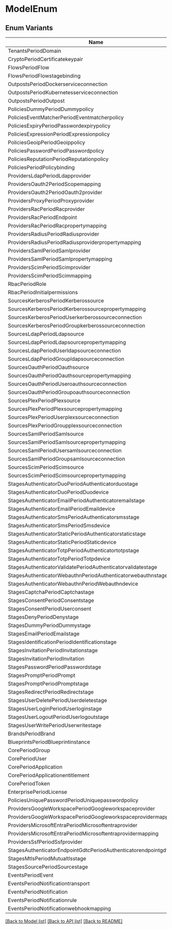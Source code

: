 # ModelEnum

## Enum Variants

| Name | Value |
|---- | -----|
| TenantsPeriodDomain | authentik_tenants.domain |
| CryptoPeriodCertificatekeypair | authentik_crypto.certificatekeypair |
| FlowsPeriodFlow | authentik_flows.flow |
| FlowsPeriodFlowstagebinding | authentik_flows.flowstagebinding |
| OutpostsPeriodDockerserviceconnection | authentik_outposts.dockerserviceconnection |
| OutpostsPeriodKubernetesserviceconnection | authentik_outposts.kubernetesserviceconnection |
| OutpostsPeriodOutpost | authentik_outposts.outpost |
| PoliciesDummyPeriodDummypolicy | authentik_policies_dummy.dummypolicy |
| PoliciesEventMatcherPeriodEventmatcherpolicy | authentik_policies_event_matcher.eventmatcherpolicy |
| PoliciesExpiryPeriodPasswordexpirypolicy | authentik_policies_expiry.passwordexpirypolicy |
| PoliciesExpressionPeriodExpressionpolicy | authentik_policies_expression.expressionpolicy |
| PoliciesGeoipPeriodGeoippolicy | authentik_policies_geoip.geoippolicy |
| PoliciesPasswordPeriodPasswordpolicy | authentik_policies_password.passwordpolicy |
| PoliciesReputationPeriodReputationpolicy | authentik_policies_reputation.reputationpolicy |
| PoliciesPeriodPolicybinding | authentik_policies.policybinding |
| ProvidersLdapPeriodLdapprovider | authentik_providers_ldap.ldapprovider |
| ProvidersOauth2PeriodScopemapping | authentik_providers_oauth2.scopemapping |
| ProvidersOauth2PeriodOauth2provider | authentik_providers_oauth2.oauth2provider |
| ProvidersProxyPeriodProxyprovider | authentik_providers_proxy.proxyprovider |
| ProvidersRacPeriodRacprovider | authentik_providers_rac.racprovider |
| ProvidersRacPeriodEndpoint | authentik_providers_rac.endpoint |
| ProvidersRacPeriodRacpropertymapping | authentik_providers_rac.racpropertymapping |
| ProvidersRadiusPeriodRadiusprovider | authentik_providers_radius.radiusprovider |
| ProvidersRadiusPeriodRadiusproviderpropertymapping | authentik_providers_radius.radiusproviderpropertymapping |
| ProvidersSamlPeriodSamlprovider | authentik_providers_saml.samlprovider |
| ProvidersSamlPeriodSamlpropertymapping | authentik_providers_saml.samlpropertymapping |
| ProvidersScimPeriodScimprovider | authentik_providers_scim.scimprovider |
| ProvidersScimPeriodScimmapping | authentik_providers_scim.scimmapping |
| RbacPeriodRole | authentik_rbac.role |
| RbacPeriodInitialpermissions | authentik_rbac.initialpermissions |
| SourcesKerberosPeriodKerberossource | authentik_sources_kerberos.kerberossource |
| SourcesKerberosPeriodKerberossourcepropertymapping | authentik_sources_kerberos.kerberossourcepropertymapping |
| SourcesKerberosPeriodUserkerberossourceconnection | authentik_sources_kerberos.userkerberossourceconnection |
| SourcesKerberosPeriodGroupkerberossourceconnection | authentik_sources_kerberos.groupkerberossourceconnection |
| SourcesLdapPeriodLdapsource | authentik_sources_ldap.ldapsource |
| SourcesLdapPeriodLdapsourcepropertymapping | authentik_sources_ldap.ldapsourcepropertymapping |
| SourcesLdapPeriodUserldapsourceconnection | authentik_sources_ldap.userldapsourceconnection |
| SourcesLdapPeriodGroupldapsourceconnection | authentik_sources_ldap.groupldapsourceconnection |
| SourcesOauthPeriodOauthsource | authentik_sources_oauth.oauthsource |
| SourcesOauthPeriodOauthsourcepropertymapping | authentik_sources_oauth.oauthsourcepropertymapping |
| SourcesOauthPeriodUseroauthsourceconnection | authentik_sources_oauth.useroauthsourceconnection |
| SourcesOauthPeriodGroupoauthsourceconnection | authentik_sources_oauth.groupoauthsourceconnection |
| SourcesPlexPeriodPlexsource | authentik_sources_plex.plexsource |
| SourcesPlexPeriodPlexsourcepropertymapping | authentik_sources_plex.plexsourcepropertymapping |
| SourcesPlexPeriodUserplexsourceconnection | authentik_sources_plex.userplexsourceconnection |
| SourcesPlexPeriodGroupplexsourceconnection | authentik_sources_plex.groupplexsourceconnection |
| SourcesSamlPeriodSamlsource | authentik_sources_saml.samlsource |
| SourcesSamlPeriodSamlsourcepropertymapping | authentik_sources_saml.samlsourcepropertymapping |
| SourcesSamlPeriodUsersamlsourceconnection | authentik_sources_saml.usersamlsourceconnection |
| SourcesSamlPeriodGroupsamlsourceconnection | authentik_sources_saml.groupsamlsourceconnection |
| SourcesScimPeriodScimsource | authentik_sources_scim.scimsource |
| SourcesScimPeriodScimsourcepropertymapping | authentik_sources_scim.scimsourcepropertymapping |
| StagesAuthenticatorDuoPeriodAuthenticatorduostage | authentik_stages_authenticator_duo.authenticatorduostage |
| StagesAuthenticatorDuoPeriodDuodevice | authentik_stages_authenticator_duo.duodevice |
| StagesAuthenticatorEmailPeriodAuthenticatoremailstage | authentik_stages_authenticator_email.authenticatoremailstage |
| StagesAuthenticatorEmailPeriodEmaildevice | authentik_stages_authenticator_email.emaildevice |
| StagesAuthenticatorSmsPeriodAuthenticatorsmsstage | authentik_stages_authenticator_sms.authenticatorsmsstage |
| StagesAuthenticatorSmsPeriodSmsdevice | authentik_stages_authenticator_sms.smsdevice |
| StagesAuthenticatorStaticPeriodAuthenticatorstaticstage | authentik_stages_authenticator_static.authenticatorstaticstage |
| StagesAuthenticatorStaticPeriodStaticdevice | authentik_stages_authenticator_static.staticdevice |
| StagesAuthenticatorTotpPeriodAuthenticatortotpstage | authentik_stages_authenticator_totp.authenticatortotpstage |
| StagesAuthenticatorTotpPeriodTotpdevice | authentik_stages_authenticator_totp.totpdevice |
| StagesAuthenticatorValidatePeriodAuthenticatorvalidatestage | authentik_stages_authenticator_validate.authenticatorvalidatestage |
| StagesAuthenticatorWebauthnPeriodAuthenticatorwebauthnstage | authentik_stages_authenticator_webauthn.authenticatorwebauthnstage |
| StagesAuthenticatorWebauthnPeriodWebauthndevice | authentik_stages_authenticator_webauthn.webauthndevice |
| StagesCaptchaPeriodCaptchastage | authentik_stages_captcha.captchastage |
| StagesConsentPeriodConsentstage | authentik_stages_consent.consentstage |
| StagesConsentPeriodUserconsent | authentik_stages_consent.userconsent |
| StagesDenyPeriodDenystage | authentik_stages_deny.denystage |
| StagesDummyPeriodDummystage | authentik_stages_dummy.dummystage |
| StagesEmailPeriodEmailstage | authentik_stages_email.emailstage |
| StagesIdentificationPeriodIdentificationstage | authentik_stages_identification.identificationstage |
| StagesInvitationPeriodInvitationstage | authentik_stages_invitation.invitationstage |
| StagesInvitationPeriodInvitation | authentik_stages_invitation.invitation |
| StagesPasswordPeriodPasswordstage | authentik_stages_password.passwordstage |
| StagesPromptPeriodPrompt | authentik_stages_prompt.prompt |
| StagesPromptPeriodPromptstage | authentik_stages_prompt.promptstage |
| StagesRedirectPeriodRedirectstage | authentik_stages_redirect.redirectstage |
| StagesUserDeletePeriodUserdeletestage | authentik_stages_user_delete.userdeletestage |
| StagesUserLoginPeriodUserloginstage | authentik_stages_user_login.userloginstage |
| StagesUserLogoutPeriodUserlogoutstage | authentik_stages_user_logout.userlogoutstage |
| StagesUserWritePeriodUserwritestage | authentik_stages_user_write.userwritestage |
| BrandsPeriodBrand | authentik_brands.brand |
| BlueprintsPeriodBlueprintinstance | authentik_blueprints.blueprintinstance |
| CorePeriodGroup | authentik_core.group |
| CorePeriodUser | authentik_core.user |
| CorePeriodApplication | authentik_core.application |
| CorePeriodApplicationentitlement | authentik_core.applicationentitlement |
| CorePeriodToken | authentik_core.token |
| EnterprisePeriodLicense | authentik_enterprise.license |
| PoliciesUniquePasswordPeriodUniquepasswordpolicy | authentik_policies_unique_password.uniquepasswordpolicy |
| ProvidersGoogleWorkspacePeriodGoogleworkspaceprovider | authentik_providers_google_workspace.googleworkspaceprovider |
| ProvidersGoogleWorkspacePeriodGoogleworkspaceprovidermapping | authentik_providers_google_workspace.googleworkspaceprovidermapping |
| ProvidersMicrosoftEntraPeriodMicrosoftentraprovider | authentik_providers_microsoft_entra.microsoftentraprovider |
| ProvidersMicrosoftEntraPeriodMicrosoftentraprovidermapping | authentik_providers_microsoft_entra.microsoftentraprovidermapping |
| ProvidersSsfPeriodSsfprovider | authentik_providers_ssf.ssfprovider |
| StagesAuthenticatorEndpointGdtcPeriodAuthenticatorendpointgdtcstage | authentik_stages_authenticator_endpoint_gdtc.authenticatorendpointgdtcstage |
| StagesMtlsPeriodMutualtlsstage | authentik_stages_mtls.mutualtlsstage |
| StagesSourcePeriodSourcestage | authentik_stages_source.sourcestage |
| EventsPeriodEvent | authentik_events.event |
| EventsPeriodNotificationtransport | authentik_events.notificationtransport |
| EventsPeriodNotification | authentik_events.notification |
| EventsPeriodNotificationrule | authentik_events.notificationrule |
| EventsPeriodNotificationwebhookmapping | authentik_events.notificationwebhookmapping |


[[Back to Model list]](../README.md#documentation-for-models) [[Back to API list]](../README.md#documentation-for-api-endpoints) [[Back to README]](../README.md)


